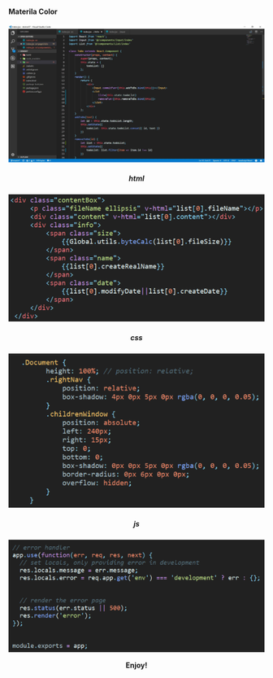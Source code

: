 #### Materila Color
<center>

![html](./img/show.jpg)
##### html
![html](./img/html.png)
##### css
![html](./img/css.png)
##### js
![html](./img/js.png)

**Enjoy!**

</center>

